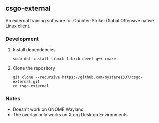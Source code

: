 ## csgo-external

An external training software for Counter-Strike: Global Offensive native Linux client.

### Development

1. Install dependencies

    ```shell
    sudo dnf install libxcb libxcb-devel g++ cmake
    ```

2. Clone the repository
    ```shell
    git clone --recursive https://github.com/mystere1337/csgo-external.git
    cd csgo-external
    ```

### Notes

- Doesn't work on GNOME Wayland
- The overlay only works on X.org Desktop Environments